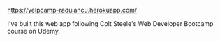 https://yelpcamp-raduiancu.herokuapp.com/

I've built this web app following Colt Steele's Web Developer Bootcamp course on Udemy.
